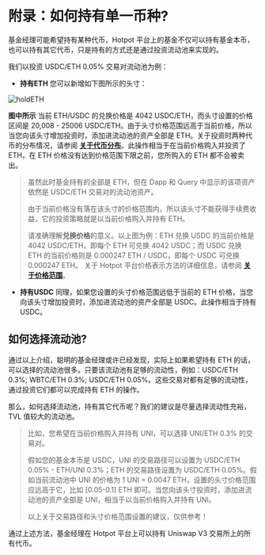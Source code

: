 # 附录：如何持有单一币种?

基金经理可能希望持有某种代币，Hotpot 平台上的基金不仅可以持有基金本币，也可以持有其它代币，只是持有的方式还是通过投资流动池来实现的。

我们以投资 USDC/ETH 0.05% 交易对流动池为例：

* **持有ETH** 您可以新增如下图所示的头寸：

![holdETH](../../assets/imgs/holdETH.gif)

**图中所示** 当前 ETH/USDC 的兑换价格是 4042 USDC/ETH，而头寸设置的价格区间是 20,008 - 25006 USDC/ETH。由于头寸价格范围远高于当前价格，所以当您向该头寸增加投资时，添加进流动池的资产全部是 ETH。关于投资时两种代币的分布情况，请参阅 [**关于代币分布**](./13-附录4：关于代币分布.md)。此操作相当于在当前价格购入并投资了 ETH，在 ETH 价格没有达到价格范围下限之前，您所购入的 ETH 都不会被卖出。

> 虽然此时基金持有的全部是 ETH，但在 Dapp 和 Query 中显示的该项资产依然是 USDC/ETH 交易对的流动池资产。
>
> 由于当前价格没有落在该头寸的价格范围内，所以该头寸不能获得手续费收益，它的投资策略就是以当前价格购入并持有 ETH。
>
> 请准确理解**兑换价格**的意义。以上图为例：ETH 兑换 USDC 的当前价格是 4042 USDC/ETH，即每个 ETH 可兑换 4042 USDC；而 USDC 兑换 ETH 的当前价格则是 0.000247 ETH / USDC，即每个 USDC 可兑换 0.000247 ETH。 关于 Hotpot 平台价格表示方法的详细信息，请参阅 [**关于价格范围**](./11-附录2：关于价格范围.md)。

* **持有USDC** 同理，如果您设置的头寸价格范围远低于当前的 ETH 价格，当您向该头寸增加投资时，添加进流动池的资产全部是 USDC。此操作相当于持有 USDC。

## 如何选择流动池?

通过以上介绍，聪明的基金经理或许已经发现，实际上如果希望持有 ETH 的话，可以选择的流动池很多。只要该流动池有足够的流动性，例如：USDC/ETH 0.3%; WBTC/ETH 0.3%; USDC/ETH 0.05%。这些交易对都有足够的流动性，通过投资它们都可以完成持有 ETH 的操作。

那么，如何选择流动池，持有其它代币呢？我们的建议是尽量选择流动性充裕，TVL 值较大的流动池。

> 比如，您希望在当前价格购入并持有 UNI，可以选择 UNI/ETH 0.3% 的交易对。
>
> 假如您的基金本币是 USDC，UNI 的交易路径可以设置为 USDC/ETH 0.05% - ETH/UNI 0.3%；ETH 的交易路径设置为 USDC/ETH 0.05%。假如当前流动池中 UNI 的价格为 1 UNI = 0.0047 ETH，设置的头寸价格范围应远高于它，比如 [0.05-0.1] ETH 即可。当您向该头寸投资时，添加进流动池的资产全部是 UNI，相当于以当前价格购入并持有 UNI。
>
> 以上关于交易路径和头寸价格范围设置的建议，仅供参考！



通过上述方法，基金经理在 Hotpot 平台上可以持有 Uniswap V3 交易所上的所有代币。
